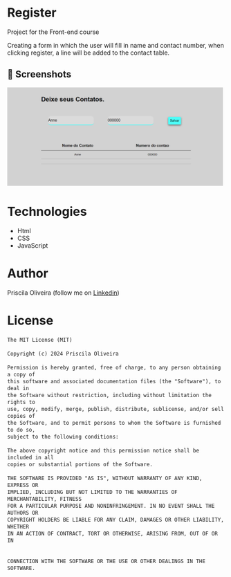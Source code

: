 # Register
Project for the Front-end course


Creating a form in which the user will fill in name and contact number, when clicking register, a line will be added to the contact table.


## :camera_flash: Screenshots
<!-- You can add more screenshots here if you like -->
<img src="\o1.png"  width="500">

# Technologies
- Html
- CSS
- JavaScript

# Author
Priscila Oliveira (follow me on [Linkedin](https://www.linkedin.com/in/priscila-oliveira-7801b2242/))


# License
```
The MIT License (MIT)

Copyright (c) 2024 Priscila Oliveira

Permission is hereby granted, free of charge, to any person obtaining a copy of
this software and associated documentation files (the "Software"), to deal in
the Software without restriction, including without limitation the rights to
use, copy, modify, merge, publish, distribute, sublicense, and/or sell copies of
the Software, and to permit persons to whom the Software is furnished to do so,
subject to the following conditions:

The above copyright notice and this permission notice shall be included in all
copies or substantial portions of the Software.

THE SOFTWARE IS PROVIDED "AS IS", WITHOUT WARRANTY OF ANY KIND, EXPRESS OR
IMPLIED, INCLUDING BUT NOT LIMITED TO THE WARRANTIES OF MERCHANTABILITY, FITNESS
FOR A PARTICULAR PURPOSE AND NONINFRINGEMENT. IN NO EVENT SHALL THE AUTHORS OR
COPYRIGHT HOLDERS BE LIABLE FOR ANY CLAIM, DAMAGES OR OTHER LIABILITY, WHETHER
IN AN ACTION OF CONTRACT, TORT OR OTHERWISE, ARISING FROM, OUT OF OR IN


CONNECTION WITH THE SOFTWARE OR THE USE OR OTHER DEALINGS IN THE SOFTWARE.
```
